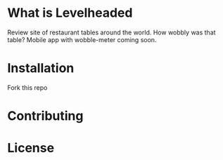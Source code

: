 # What is Levelheaded
Review site of restaurant tables around the world. How wobbly was that table? Mobile app with wobble-meter coming soon.

# Installation
Fork this repo

# Contributing

# License
